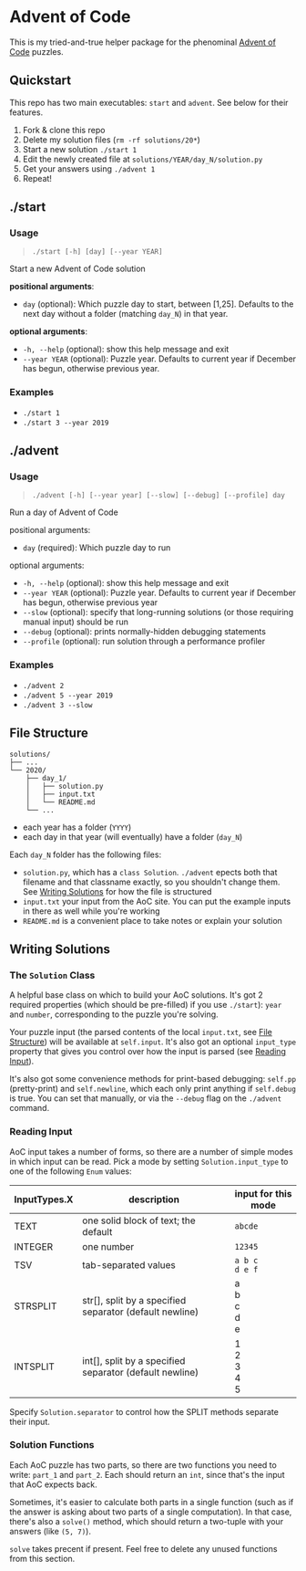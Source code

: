# Advent of Code

This is my tried-and-true helper package for the phenominal [Advent of Code](https://adventofcode.com/) puzzles.

## Quickstart

This repo has two main executables: `start` and `advent`. See below for their features.

1. Fork & clone this repo
1. Delete my solution files (`rm -rf solutions/20*`)
1. Start a new solution `./start 1`
1. Edit the newly created file at `solutions/YEAR/day_N/solution.py`
1. Get your answers using `./advent 1`
1. Repeat!

## ./start

### Usage

> `./start [-h] [day] [--year YEAR]`

Start a new Advent of Code solution

**positional arguments**:

- `day` (optional): Which puzzle day to start, between [1,25]. Defaults to the next day without a folder (matching `day_N`) in that year.

**optional arguments**:

- `-h, --help` (optional): show this help message and exit
- `--year YEAR` (optional): Puzzle year. Defaults to current year if December has begun, otherwise previous year.

### Examples

- `./start 1`
- `./start 3 --year 2019`

## ./advent

### Usage

> `./advent [-h] [--year year] [--slow] [--debug] [--profile] day`

Run a day of Advent of Code

positional arguments:

- `day` (required): Which puzzle day to run

optional arguments:

- `-h, --help` (optional): show this help message and exit
- `--year YEAR` (optional): Puzzle year. Defaults to current year if December has begun, otherwise previous year
- `--slow` (optional): specify that long-running solutions (or those requiring manual input) should be run
- `--debug` (optional): prints normally-hidden debugging statements
- `--profile` (optional): run solution through a performance profiler

### Examples

- `./advent 2`
- `./advent 5 --year 2019`
- `./advent 3 --slow`

## File Structure

<!-- generated with https://tree.nathanfriend.io/ -->

```
solutions/
├── ...
└── 2020/
    ├── day_1/
    │   ├── solution.py
    │   ├── input.txt
    │   └── README.md
    └── ...
```

- each year has a folder (`YYYY`)
- each day in that year (will eventually) have a folder (`day_N`)

Each `day_N` folder has the following files:

- `solution.py`, which has a `class Solution`. `./advent` epects both that filename and that classname exactly, so you shouldn't change them. See [Writing Solutions](#writing-solutions) for how the file is structured
- `input.txt` your input from the AoC site. You can put the example inputs in there as well while you're working
- `README.md` is a convenient place to take notes or explain your solution

## Writing Solutions

### The `Solution` Class

A helpful base class on which to build your AoC solutions. It's got 2 required properties (which should be pre-filled) if you use `./start`): `year` and `number`, corresponding to the puzzle you're solving.

Your puzzle input (the parsed contents of the local `input.txt`, see [File Structure](#file-structure)) will be available at `self.input`. It's also got an optional `input_type` property that gives you control over how the input is parsed (see [Reading Input](#reading-input)).

It's also got some convenience methods for print-based debugging: `self.pp` (pretty-print) and `self.newline`, which each only print anything if `self.debug` is true. You can set that manually, or via the `--debug` flag on the `./advent` command.

### Reading Input

AoC input takes a number of forms, so there are a number of simple modes in which input can be read. Pick a mode by setting `Solution.input_type` to one of the following `Enum` values:

| InputTypes.X | description                                             | input for this mode   |
| ------------ | ------------------------------------------------------- | --------------------- |
| TEXT         | one solid block of text; the default                    | `abcde`               |
| INTEGER      | one number                                              | `12345`               |
| TSV          | tab-separated values                                    | `a b c`<br>`d e f`    |
| STRSPLIT     | str[], split by a specified separator (default newline) | a<br>b<br>c<br>d<br>e |
| INTSPLIT     | int[], split by a specified separator (default newline) | 1<br>2<br>3<br>4<br>5 |

Specify `Solution.separator` to control how the SPLIT methods separate their input.

### Solution Functions

Each AoC puzzle has two parts, so there are two functions you need to write: `part_1` and `part_2`. Each should return an `int`, since that's the input that AoC expects back.

Sometimes, it's easier to calculate both parts in a single function (such as if the answer is asking about two parts of a single computation). In that case, there's also a `solve()` method, which should return a two-tuple with your answers (like `(5, 7)`).

`solve` takes precent if present. Feel free to delete any unused functions from this section.
